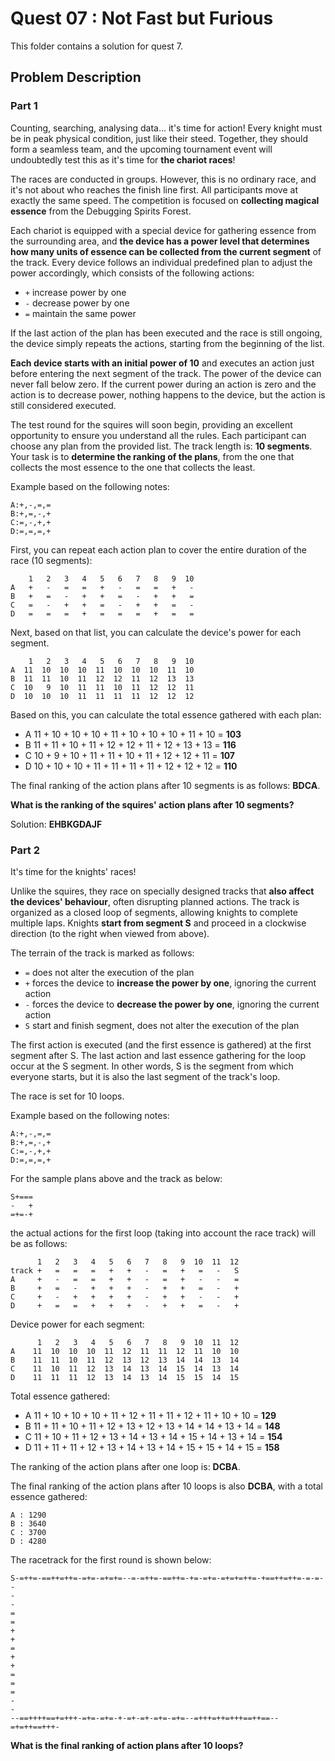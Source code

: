 # Quest 07 : Not Fast but Furious

This folder contains a solution for quest 7.

## Problem Description

### Part 1

Counting, searching, analysing data... it's time for action! Every knight must be in peak physical condition, just like their steed. Together, they should form a seamless team, and the upcoming tournament event will undoubtedly test this as it's time for **the chariot races**!

The races are conducted in groups. However, this is no ordinary race, and it's not about who reaches the finish line first. All participants move at exactly the same speed. The competition is focused on **collecting magical essence** from the Debugging Spirits Forest.

Each chariot is equipped with a special device for gathering essence from the surrounding area, and **the device has a power level that determines how many units of essence can be collected from the current segment** of the track. Every device follows an individual predefined plan to adjust the power accordingly, which consists of the following actions:

- `+`  increase power by one
- `-`  decrease power by one
- `=`  maintain the same power

If the last action of the plan has been executed and the race is still ongoing, the device simply repeats the actions, starting from the beginning of the list.

**Each device starts with an initial power of 10** and executes an action just before entering the next segment of the track. The power of the device can never fall below zero. If the current power during an action is zero and the action is to decrease power, nothing happens to the device, but the action is still considered executed.

The test round for the squires will soon begin, providing an excellent opportunity to ensure you understand all the rules. Each participant can choose any plan from the provided list. The track length is: **10 segments**. Your task is to **determine the ranking of the plans**, from the one that collects the most essence to the one that collects the least.

Example based on the following notes:

```
A:+,-,=,=
B:+,=,-,+
C:=,-,+,+
D:=,=,=,+
```

First, you can repeat each action plan to cover the entire duration of the race (10 segments):

```
    1   2   3   4   5   6   7   8   9  10
A   +   -   =   =   +   -   =   =   +   -
B   +   =   -   +   +   =   -   +   +   =
C   =   -   +   +   =   -   +   +   =   -
D   =   =   =   +   =   =   =   +   =   =
```

Next, based on that list, you can calculate the device's power for each segment.

```
    1   2   3   4   5   6   7   8   9  10
A  11  10  10  10  11  10  10  10  11  10
B  11  11  10  11  12  12  11  12  13  13
C  10   9  10  11  11  10  11  12  12  11
D  10  10  10  11  11  11  11  12  12  12
```

Based on this, you can calculate the total essence gathered with each plan:

- A  11 + 10 + 10 + 10 + 11 + 10 + 10 + 10 + 11 + 10 = **103**
- B  11 + 11 + 10 + 11 + 12 + 12 + 11 + 12 + 13 + 13 = **116**
- C  10 + 9 + 10 + 11 + 11 + 10 + 11 + 12 + 12 + 11 = **107**
- D  10 + 10 + 10 + 11 + 11 + 11 + 11 + 12 + 12 + 12 = **110**

The final ranking of the action plans after 10 segments is as follows: **BDCA**.

**What is the ranking of the squires' action plans after 10 segments?**

Solution: **EHBKGDAJF**

### Part 2

It's time for the knights' races!

Unlike the squires, they race on specially designed tracks that **also affect the devices' behaviour**, often disrupting planned actions. The track is organized as a closed loop of segments, allowing knights to complete multiple laps. Knights **start from segment S** and proceed in a clockwise direction (to the right when viewed from above).


The terrain of the track is marked as follows:

- `=`  does not alter the execution of the plan
- `+`  forces the device to **increase the power by one**, ignoring the current action
- `-`  forces the device to **decrease the power by one**, ignoring the current action
- `S`  start and finish segment, does not alter the execution of the plan

The first action is executed (and the first essence is gathered) at the first segment after S. The last action and last essence gathering for the loop occur at the S segment. In other words, S is the segment from which everyone starts, but it is also the last segment of the track's loop.

The race is set for 10 loops.

Example based on the following notes:

```
A:+,-,=,=
B:+,=,-,+
C:=,-,+,+
D:=,=,=,+
```

For the sample plans above and the track as below:

```
S+===
-   +
=+=-+
```

the actual actions for the first loop (taking into account the race track) will be as follows:

```
      1   2   3   4   5   6   7   8   9  10  11  12
track +   =   =   =   +   +   -   =   +   =   -   S
A     +   -   =   =   +   +   -   =   +   -   -   =
B     +   =   -   +   +   +   -   +   +   =   -   +
C     +   -   +   +   +   +   -   +   +   -   -   +
D     +   =   =   +   +   +   -   +   +   =   -   +
```

Device power for each segment:

```
      1   2   3   4   5   6   7   8   9  10  11  12
A    11  10  10  10  11  12  11  11  12  11  10  10
B    11  11  10  11  12  13  12  13  14  14  13  14
C    11  10  11  12  13  14  13  14  15  14  13  14
D    11  11  11  12  13  14  13  14  15  15  14  15
```

Total essence gathered:

- A  11 + 10 + 10 + 10 + 11 + 12 + 11 + 11 + 12 + 11 + 10 + 10 = **129**
- B  11 + 11 + 10 + 11 + 12 + 13 + 12 + 13 + 14 + 14 + 13 + 14 = **148**
- C  11 + 10 + 11 + 12 + 13 + 14 + 13 + 14 + 15 + 14 + 13 + 14 = **154**
- D  11 + 11 + 11 + 12 + 13 + 14 + 13 + 14 + 15 + 15 + 14 + 15 = **158**

The ranking of the action plans after one loop is: **DCBA**.

The final ranking of the action plans after 10 loops is also **DCBA**, with a total essence gathered:

```
A : 1290
B : 3640
C : 3700
D : 4280
```

The racetrack for the first round is shown below:

```
S-=++=-==++=++=-=+=-=+=+=--=-=++=-==++=-+=-=+=-=+=+=++=-+==++=++=-=-=--
-                                                                     -
=                                                                     =
+                                                                     +
=                                                                     +
+                                                                     =
=                                                                     =
-                                                                     -
--==++++==+=+++-=+=-=+=-+-=+-=+-=+=-=+=--=+++=++=+++==++==--=+=++==+++-
```

**What is the final ranking of action plans after 10 loops?**